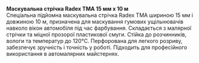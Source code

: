 **Маскувальна стрічка Radex TMA 15 мм х 10 м**  
Спеціальна підйомна маскувальна стрічка Radex TMA шириною 15 мм і довжиною 10 м, призначена для маскування гумових ущільнювачів навколо вікон автомобіля під час фарбування. Складається з малярної стрічки та міцної прозорої пластикової смуги. Стійка до розчинників, вологи та температур до 120°C. Перфорована для легкого розриву, забезпечує зручність і точність у роботі. Підходить для професійного використання в автомалярних майстернях.